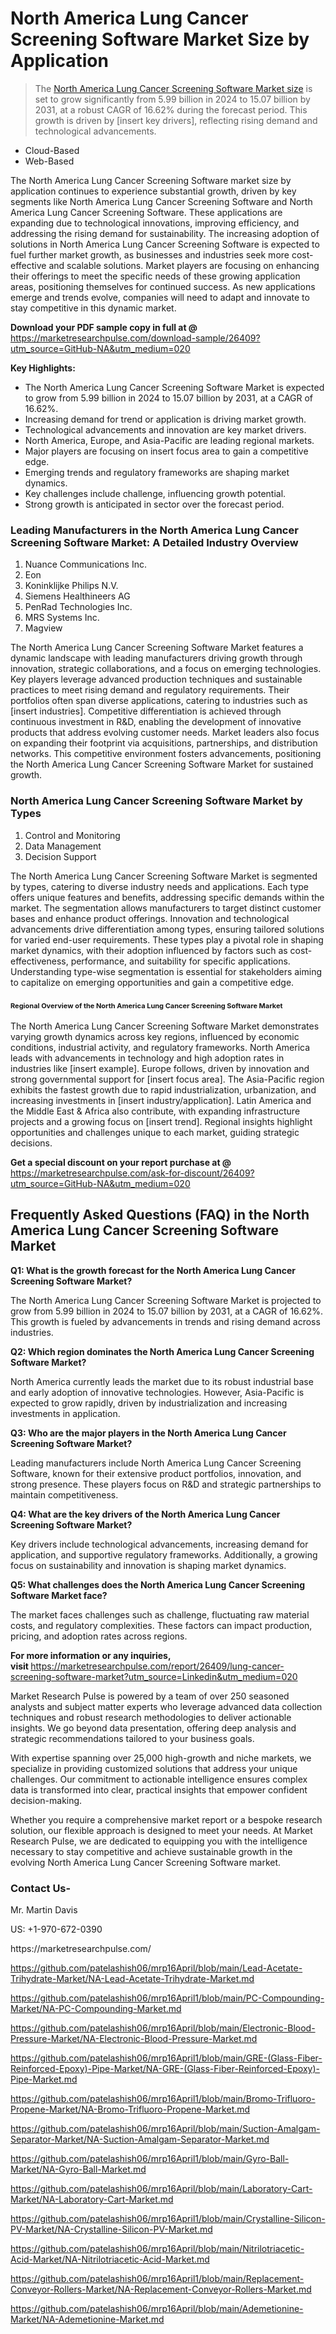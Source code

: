 <h1>North America Lung Cancer Screening Software Market&nbsp;Size by Application</h1><blockquote><p>The <a href="https://marketresearchpulse.com/download-sample/26409?utm_source=GitHub-NA&amp;utm_medium=020">North America Lung Cancer Screening Software Market size</a> is set to grow significantly from 5.99 billion in 2024 to 15.07 billion by 2031, at a robust CAGR of 16.62% during the forecast period. This growth is driven by [insert key drivers], reflecting rising demand and technological advancements.</p></blockquote><ul><li>Cloud-Based<li> Web-Based</li></ul><p>The North America Lung Cancer Screening Software market size by application continues to experience substantial growth, driven by key segments like North America Lung Cancer Screening Software and North America Lung Cancer Screening Software. These applications are expanding due to technological innovations, improving efficiency, and addressing the rising demand for sustainability. The increasing adoption of solutions in North America Lung Cancer Screening Software is expected to fuel further market growth, as businesses and industries seek more cost-effective and scalable solutions. Market players are focusing on enhancing their offerings to meet the specific needs of these growing application areas, positioning themselves for continued success. As new applications emerge and trends evolve, companies will need to adapt and innovate to stay competitive in this dynamic market.</p><p><strong>Download your PDF sample copy in full at @ </strong><a href="https://marketresearchpulse.com/download-sample/26409?utm_source=GitHub-NA&amp;utm_medium=020">https://marketresearchpulse.com/download-sample/26409?utm_source=GitHub-NA&amp;utm_medium=020</a></p><p><strong>Key Highlights: </strong></p><ul><li>The North America Lung Cancer Screening Software Market is expected to grow from 5.99 billion in 2024 to 15.07 billion by 2031, at a CAGR of 16.62%.</li><li>Increasing demand for trend or application is driving market growth.</li><li>Technological advancements and innovation are key market drivers.</li><li>North America, Europe, and Asia-Pacific are leading regional markets.</li><li>Major players are focusing on insert focus area to gain a competitive edge.</li><li>Emerging trends and regulatory frameworks are shaping market dynamics.</li><li>Key challenges include challenge, influencing growth potential.</li><li>Strong growth is anticipated in sector over the forecast period.</li></ul><h3>Leading Manufacturers in the North America Lung Cancer Screening Software Market: A Detailed Industry Overview</h3><ol><li>Nuance Communications Inc.</li><li>Eon</li><li>Koninklijke Philips N.V.</li><li>Siemens Healthineers AG</li><li>PenRad Technologies Inc.</li><li>MRS Systems Inc.</li><li>Magview</li></ol><div class="flex max-w-full flex-col flex-grow"><div class="min-h-8 text-message flex w-full flex-col items-end gap-2 whitespace-normal break-words [.text-message+&amp;]:mt-5" dir="auto" data-message-author-role="assistant" data-message-id="fd8432e4-4910-450d-b182-61b7bfb0a01f" data-message-model-slug="gpt-4o"><div class="flex w-full flex-col gap-1 empty:hidden first:pt-[3px]"><div class="markdown prose w-full break-words dark:prose-invert light"><p>The North America Lung Cancer Screening Software Market features a dynamic landscape with leading manufacturers driving growth through innovation, strategic collaborations, and a focus on emerging technologies. Key players leverage advanced production techniques and sustainable practices to meet rising demand and regulatory requirements. Their portfolios often span diverse applications, catering to industries such as [insert industries]. Competitive differentiation is achieved through continuous investment in R&amp;D, enabling the development of innovative products that address evolving customer needs. Market leaders also focus on expanding their footprint via acquisitions, partnerships, and distribution networks. This competitive environment fosters advancements, positioning the North America Lung Cancer Screening Software Market for sustained growth.</p></div></div></div></div><h3>North America Lung Cancer Screening Software Market by Types</h3><ol><li>Control and Monitoring<li> Data Management<li> Decision Support</li></ol><div class="flex max-w-full flex-col flex-grow"><div class="min-h-8 text-message flex w-full flex-col items-end gap-2 whitespace-normal break-words [.text-message+&amp;]:mt-5" dir="auto" data-message-author-role="assistant" data-message-id="084470be-0bb7-4664-bddf-5156b4f41249" data-message-model-slug="gpt-4o-mini"><div class="flex w-full flex-col gap-1 empty:hidden first:pt-[3px]"><div class="markdown prose w-full break-words dark:prose-invert light"><p>The North America Lung Cancer Screening Software Market is segmented by types, catering to diverse industry needs and applications. Each type offers unique features and benefits, addressing specific demands within the market. The segmentation allows manufacturers to target distinct customer bases and enhance product offerings. Innovation and technological advancements drive differentiation among types, ensuring tailored solutions for varied end-user requirements. These types play a pivotal role in shaping market dynamics, with their adoption influenced by factors such as cost-effectiveness, performance, and suitability for specific applications. Understanding type-wise segmentation is essential for stakeholders aiming to capitalize on emerging opportunities and gain a competitive edge.</p></div></div></div></div><h3><span style="font-size: 11px;">Regional Overview of the North America Lung Cancer Screening Software Market</span></h3><div class="flex max-w-full flex-col flex-grow"><div class="min-h-8 text-message flex w-full flex-col items-end gap-2 whitespace-normal break-words [.text-message+&amp;]:mt-5" dir="auto" data-message-author-role="assistant" data-message-id="e9038762-ce64-4e30-91c9-9bd413514231" data-message-model-slug="gpt-4o-mini"><div class="flex w-full flex-col gap-1 empty:hidden first:pt-[3px]"><div class="markdown prose w-full break-words dark:prose-invert light"><p>The North America Lung Cancer Screening Software Market demonstrates varying growth dynamics across key regions, influenced by economic conditions, industrial activity, and regulatory frameworks. North America leads with advancements in technology and high adoption rates in industries like [insert example]. Europe follows, driven by innovation and strong governmental support for [insert focus area]. The Asia-Pacific region exhibits the fastest growth due to rapid industrialization, urbanization, and increasing investments in [insert industry/application]. Latin America and the Middle East &amp; Africa also contribute, with expanding infrastructure projects and a growing focus on [insert trend]. Regional insights highlight opportunities and challenges unique to each market, guiding strategic decisions.</p></div></div></div></div><p><strong>Get a special discount on your report purchase at @ </strong><a href="https://marketresearchpulse.com/ask-for-discount/26409?utm_source=GitHub-NA&amp;utm_medium=020">https://marketresearchpulse.com/ask-for-discount/26409?utm_source=GitHub-NA&amp;utm_medium=020</a></p><h2>Frequently Asked Questions (FAQ) in the North America Lung Cancer Screening Software Market</h2><p><strong>Q1: What is the growth forecast for the North America Lung Cancer Screening Software Market?</strong></p><p>The North America Lung Cancer Screening Software Market is projected to grow from 5.99 billion in 2024 to 15.07 billion by 2031, at a CAGR of 16.62%. This growth is fueled by advancements in trends and rising demand across industries.</p><p><strong>Q2: Which region dominates the North America Lung Cancer Screening Software Market?</strong></p><p>North America currently leads the market due to its robust industrial base and early adoption of innovative technologies. However, Asia-Pacific is expected to grow rapidly, driven by industrialization and increasing investments in application.</p><p><strong>Q3: Who are the major players in the North America Lung Cancer Screening Software Market?</strong></p><p>Leading manufacturers include North America Lung Cancer Screening Software, known for their extensive product portfolios, innovation, and strong presence. These players focus on R&amp;D and strategic partnerships to maintain competitiveness.</p><p><strong>Q4: What are the key drivers of the North America Lung Cancer Screening Software Market?</strong></p><p>Key drivers include technological advancements, increasing demand for application, and supportive regulatory frameworks. Additionally, a growing focus on sustainability and innovation is shaping market dynamics.</p><p><strong>Q5: What challenges does the North America Lung Cancer Screening Software Market face?</strong></p><p>The market faces challenges such as challenge, fluctuating raw material costs, and regulatory complexities. These factors can impact production, pricing, and adoption rates across regions.</p><p><strong>For more information or any inquiries, visit&nbsp;</strong><a href="https://marketresearchpulse.com/report/26409/lung-cancer-screening-software-market?utm_source=Linkedin&utm_medium=020">https://marketresearchpulse.com/report/26409/lung-cancer-screening-software-market?utm_source=Linkedin&utm_medium=020</a></p><p>Market Research Pulse is powered by a team of over 250 seasoned analysts and subject matter experts who leverage advanced data collection techniques and robust research methodologies to deliver actionable insights. We go beyond data presentation, offering deep analysis and strategic recommendations tailored to your business goals.</p><p>With expertise spanning over 25,000 high-growth and niche markets, we specialize in providing customized solutions that address your unique challenges. Our commitment to actionable intelligence ensures complex data is transformed into clear, practical insights that empower confident decision-making.</p><p>Whether you require a comprehensive market report or a bespoke research solution, our flexible approach is designed to meet your needs. At Market Research Pulse, we are dedicated to equipping you with the intelligence necessary to stay competitive and achieve sustainable growth in the evolving North America Lung Cancer Screening Software market.</p><h3><strong>Contact Us-</strong></h3><p>Mr. Martin Davis</p><p>US: +1-970-672-0390</p><p>https://marketresearchpulse.com/</p><p><a href="https://github.com/patelashish06/mrp16April/blob/main/Lead-Acetate-Trihydrate-Market/NA-Lead-Acetate-Trihydrate-Market.md">https://github.com/patelashish06/mrp16April/blob/main/Lead-Acetate-Trihydrate-Market/NA-Lead-Acetate-Trihydrate-Market.md</a></p><p><a href="https://github.com/patelashish06/mrp16April1/blob/main/PC-Compounding-Market/NA-PC-Compounding-Market.md">https://github.com/patelashish06/mrp16April1/blob/main/PC-Compounding-Market/NA-PC-Compounding-Market.md</a></p><p><a href="https://github.com/patelashish06/mrp16April/blob/main/Electronic-Blood-Pressure-Market/NA-Electronic-Blood-Pressure-Market.md">https://github.com/patelashish06/mrp16April/blob/main/Electronic-Blood-Pressure-Market/NA-Electronic-Blood-Pressure-Market.md</a></p><p><a href="https://github.com/patelashish06/mrp16April1/blob/main/GRE-(Glass-Fiber-Reinforced-Epoxy)-Pipe-Market/NA-GRE-(Glass-Fiber-Reinforced-Epoxy)-Pipe-Market.md">https://github.com/patelashish06/mrp16April1/blob/main/GRE-(Glass-Fiber-Reinforced-Epoxy)-Pipe-Market/NA-GRE-(Glass-Fiber-Reinforced-Epoxy)-Pipe-Market.md</a></p><p><a href="https://github.com/patelashish06/mrp16April1/blob/main/Bromo-Trifluoro-Propene-Market/NA-Bromo-Trifluoro-Propene-Market.md">https://github.com/patelashish06/mrp16April1/blob/main/Bromo-Trifluoro-Propene-Market/NA-Bromo-Trifluoro-Propene-Market.md</a></p><p><a href="https://github.com/patelashish06/mrp16April/blob/main/Suction-Amalgam-Separator-Market/NA-Suction-Amalgam-Separator-Market.md">https://github.com/patelashish06/mrp16April/blob/main/Suction-Amalgam-Separator-Market/NA-Suction-Amalgam-Separator-Market.md</a></p><p><a href="https://github.com/patelashish06/mrp16April1/blob/main/Gyro-Ball-Market/NA-Gyro-Ball-Market.md">https://github.com/patelashish06/mrp16April1/blob/main/Gyro-Ball-Market/NA-Gyro-Ball-Market.md</a></p><p><a href="https://github.com/patelashish06/mrp16April/blob/main/Laboratory-Cart-Market/NA-Laboratory-Cart-Market.md">https://github.com/patelashish06/mrp16April/blob/main/Laboratory-Cart-Market/NA-Laboratory-Cart-Market.md</a></p><p><a href="https://github.com/patelashish06/mrp16April1/blob/main/Crystalline-Silicon-PV-Market/NA-Crystalline-Silicon-PV-Market.md">https://github.com/patelashish06/mrp16April1/blob/main/Crystalline-Silicon-PV-Market/NA-Crystalline-Silicon-PV-Market.md</a></p><p><a href="https://github.com/patelashish06/mrp16April/blob/main/Nitrilotriacetic-Acid-Market/NA-Nitrilotriacetic-Acid-Market.md">https://github.com/patelashish06/mrp16April/blob/main/Nitrilotriacetic-Acid-Market/NA-Nitrilotriacetic-Acid-Market.md</a></p><p><a href="https://github.com/patelashish06/mrp16April1/blob/main/Replacement-Conveyor-Rollers-Market/NA-Replacement-Conveyor-Rollers-Market.md">https://github.com/patelashish06/mrp16April1/blob/main/Replacement-Conveyor-Rollers-Market/NA-Replacement-Conveyor-Rollers-Market.md</a></p><p><a href="https://github.com/patelashish06/mrp16April/blob/main/Ademetionine-Market/NA-Ademetionine-Market.md">https://github.com/patelashish06/mrp16April/blob/main/Ademetionine-Market/NA-Ademetionine-Market.md</a></p>